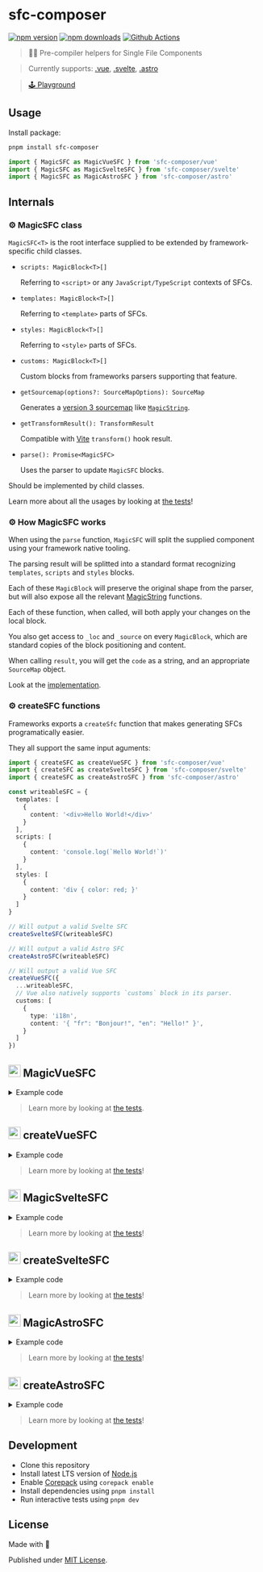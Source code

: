 # sfc-composer

[![npm version][npm-version-src]][npm-version-href]
[![npm downloads][npm-downloads-src]][npm-downloads-href]
[![Github Actions][github-actions-src]][github-actions-href]

> 👨‍🔬 Pre-compiler helpers for Single File Components

> Currently supports: [.vue](https://vuejs.org), [.svelte](https://svelte.dev), [.astro](https://astro.build)

> [🕹️ Playground](https://sfc-composer.netlify.app)

## Usage

Install package:

```bash
pnpm install sfc-composer
```

```js
import { MagicSFC as MagicVueSFC } from 'sfc-composer/vue'
import { MagicSFC as MagicSvelteSFC } from 'sfc-composer/svelte'
import { MagicSFC as MagicAstroSFC } from 'sfc-composer/astro'
```

## Internals

### ⚙️ MagicSFC class

`MagicSFC<T>` is the root interface supplied to be extended by framework-specific child classes.

- `scripts: MagicBlock<T>[]`

  Referring to `<script>` or any `JavaScript/TypeScript` contexts of SFCs.

- `templates: MagicBlock<T>[]`

  Referring to `<template>` parts of SFCs.

- `styles: MagicBlock<T>[]`

  Referring to `<style>` parts of SFCs.

- `customs: MagicBlock<T>[]`

  Custom blocks from frameworks parsers supporting that feature.

- `getSourcemap(options?: SourceMapOptions): SourceMap`

  Generates a [version 3 sourcemap](https://docs.google.com/document/d/1U1RGAehQwRypUTovF1KRlpiOFze0b-_2gc6fAH0KY0k/edit) like [`MagicString`](https://www.npmjs.com/package/magic-string).

- `getTransformResult(): TransformResult`

  Compatible with [Vite](https://vitejs.dev) `transform()` hook result.

- `parse(): Promise<MagicSFC>`

  Uses the parser to update `MagicSFC` blocks.

Should be implemented by child classes.

Learn more about all the usages by looking at [the tests](/test/index.test.ts)!

### ⚙️ How MagicSFC works

When using the `parse` function, `MagicSFC` will split the supplied component using your framework native tooling.

The parsing result will be splitted into a standard format recognizing `templates`, `scripts` and `styles` blocks.

Each of these `MagicBlock` will preserve the original shape from the parser, but will also expose all the relevant [MagicString](https://www.npmjs.com/package/magic-string) functions.

Each of these function, when called, will both apply your changes on the local block.

You also get access to `_loc` and `_source` on every `MagicBlock`, which are standard copies of the block positioning and content.

When calling `result`, you will get the `code` as a string, and an appropriate `SourceMap` object.

Look at the [implementation](./src/proxy.ts).

### ⚙️ createSFC functions

Frameworks exports a `createSfc` function that makes generating SFCs programatically easier.

They all support the same input aguments:

```ts
import { createSFC as createVueSFC } from 'sfc-composer/vue'
import { createSFC as createSvelteSFC } from 'sfc-composer/svelte'
import { createSFC as createAstroSFC } from 'sfc-composer/astro'

const writeableSFC = {
  templates: [
    {
      content: '<div>Hello World!</div>'
    }
  ],
  scripts: [
    {
      content: 'console.log(`Hello World!`)'
    }
  ],
  styles: [
    {
      content: 'div { color: red; }'
    }
  ]
}

// Will output a valid Svelte SFC
createSvelteSFC(writeableSFC)

// Will output a valid Astro SFC
createAstroSFC(writeableSFC)

// Will output a valid Vue SFC
createVueSFC({
  ...writeableSFC,
  // Vue also natively supports `customs` block in its parser.
  customs: [
    {
      type: 'i18n',
      content: '{ "fr": "Bonjour!", "en": "Hello!" }',
    }
  ]
})
```

## <img src="https://vuejs.org/logo.svg" width="24" height="24" /> MagicVueSFC

<details>
  <summary>Example code</summary>

  ```ts
  import { MagicSFC as MagicVueSFC } from 'sfc-composer/vue'
  import { parse } from 'vue/compiler-sfc'

  async function transformVueSFC() {
    const sfc = new MagicVueSFC(
      '<template><div>Hello World!</div></template>'
      + '<script setup>let test: string</script>'
      + '<style scoped>div { color: red; }</style>',
      {
        parser: parse
      }
    )

    // Process the SFC code through the parser
    await sfc.parse()

    // Append to the <script> tag
    sfc.scripts[0].append(' = `Hello World`')

    return sfc.result()

    // {
    //    code: '<template><div>Hello World!</div></template>\n\n<script setup>let test: string = `Hello World`</script>\n\n<style scoped>div { color: red; }</style>'
    //    map: SourceMap
    // }
  }
  ```

</details>

> Learn more by looking at [the tests](/test/vue.test.ts).

## <img src="https://vuejs.org/logo.svg" width="24" height="24" /> createVueSFC

<details>
  <summary>Example code</summary>

  ```ts
  import { createSFC as createVueSFC } from 'sfc-composer/vue'

  const MagicVueSFC = createVueSFC({
    templates: [
      {
        content: '<div>{{ msg }}</div>',
      }
    ],
    script: [
      {
        content: 'export default { data() { return { msg: "Hello, world!" } } }'
      },
      {
        content: 'const setupMsg = "Hello from setup!"',
      }
    ],
    styles: [
      {
        lang: 'scss',
        scoped: true,
        content: '.text { color: red; }',
      },
    ],
})
```

  #### 🖨️ Will output

  ```
  <script>
  export default { data() { return { msg: "Hello, world!" } }
  </script>

  <script setup>
  const setupMsg = "Hello from setup!"
  </script>

  <template>
  <div>{{ msg }}</div>
  </template>

  <style scoped lang="scss">
  .text { color: red; }
  </style>
  ```

</details>

> Learn more by looking at [the tests](/test/vue.create.test.ts)!

## <img src="https://svelte.dev/favicon.png" width="24" height="24" />  MagicSvelteSFC

<details>
  <summary>Example code</summary>

  ```ts
  import { MagicSFC as MagicSvelteSFC } from 'sfc-composer/svelte'
  import { preprocess } from 'svelte/compiler'

  async function transformSvelteSFC() {
    const sfc = new MagicSvelteSFC(
      '<script>let test: string</script>\n\n'
      + '<div>Hello World!</div>\n\n'
      + '<style>div { color: red; }</style>',
      {
        parser: preprocess
      }
    )

    // Process the SFC code through the parser
    await sfc.parse()

    // Append to the <script> tag
    sfc.scripts[0].append(' = `Hello World`')

    return sfc.result()

    // {
    //    code: '<script>let test: string = `Hello World`</script>\n\n<div>Hello World!</div>\n\n<style>div { color: red; }</style>'
    //    map: SourceMap
    // }
  }
  ```

</details>

> Learn more by looking at [the tests](/test/svelte.test.ts)!

## <img src="https://svelte.dev/favicon.png" width="24" height="24" />  createSvelteSFC

<details>
  <summary>Example code</summary>

  ```ts
  import { createSFC as createSvelteSFC } from 'sfc-composer/svelte'

  const MagicVueSFC = createSvelteSFC({
    templates: [
      {
        content: '<div>{msg}</div>',
      }
    ],
    script: [
      {
        content: 'let test = `Hello World!`;'
      }
    ],
    styles: [
      {
        content: '.text { color: red; }',
      },
    ],
})
```

  #### 🖨️ Will output

  ```
  <script>
  let test = `Hello World!`;
  </script>

  <script setup>
  const setupMsg = "Hello from setup!"
  </script>

  <div>{msg}</div>

  <style>
  .text { color: red; }
  </style>
  ```

</details>

> Learn more by looking at [the tests](/test/svelte.create.test.ts)!

## <img src="https://astro.build/favicon.svg" width="24" height="24" /> MagicAstroSFC

<details>
  <summary>Example code</summary>

  ```ts
  import { MagicSFC as MagicAstroSFC } from 'sfc-composer/astro'
  import { preprocess } from '@astrojs/compiler'

  async function transformAstroSFC() {
    const sfc = new MagicAstroSFC(
      '---\nlet test: string\n---\n\n'
      + '<div>Hello World!</div>\n\n'
      + '<style>div { color: red; }</style>',
      {
        parser: preprocess
      }
    )

    // Process the SFC code through the parser
    await sfc.parse()

    // Append to the <script> tag
    sfc.scripts[0].append('test = `Hello World`')

    return sfc.result()

    // {
    //    code: '---\nlet test: string\ntest = `Hello World`\n---\n\n<div>Hello World!</div>\n\n<style>div { color: red; }</style>'
    //    map: SourceMap
    // }
  }
  ```

</details>

> Learn more by looking at [the tests](/test/astro.test.ts)!

## <img src="https://astro.build/favicon.svg" width="24" height="24" /> createAstroSFC

<details>
  <summary>Example code</summary>

  ```ts
  import { createSFC as createAstroSFC } from 'sfc-composer/astro'

  const MagicVueSFC = createAstroSFC({
    templates: [
      {
        content: '<div>{msg}</div>',
      }
    ],
    script: [
      {
        content: 'let test = `Hello World!`;',
        attrs: {
          frontmatter: true
        }
      },
      {
        content: 'let secondTest = `Hello World`;'
      }
    ],
    styles: [
      {
        content: '.text { color: red; }',
      },
    ],
})
```

  #### 🖨️ Will output

  ```
  ---
  let test = `Hello World!`;
  ---

  <script>
  let secondTest = `Hello World`;
  </script>

  <div>{msg}</div>

  <style>
  .text { color: red; }
  </style>
  ```

</details>

> Learn more by looking at [the tests](/test/astro.create.test.ts)!

## Development

- Clone this repository
- Install latest LTS version of [Node.js](https://nodejs.org/en/)
- Enable [Corepack](https://github.com/nodejs/corepack) using `corepack enable`
- Install dependencies using `pnpm install`
- Run interactive tests using `pnpm dev`

## License

Made with 💚

Published under [MIT License](./LICENSE).

<!-- Badges -->

[npm-version-src]: https://img.shields.io/npm/v/sfc-composer?style=flat-square
[npm-version-href]: https://npmjs.com/package/sfc-composer
[npm-downloads-src]: https://img.shields.io/npm/dm/sfc-composer?style=flat-square
[npm-downloads-href]: https://npmjs.com/package/sfc-composer
[github-actions-src]: https://img.shields.io/github/actions/workflow/status/tahul/sfc-composer/ci.yml?branch=main&style=flat-square
[github-actions-href]: https://github.com/tahul/sfc-composer/actions?query=workflow%3Aci
